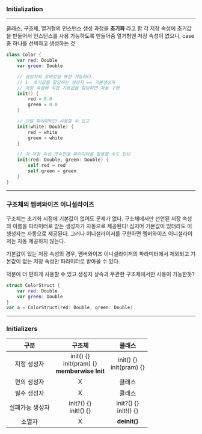 ### Initialization
---

클래스, 구조체, 열거형의 인스턴스 생성 과정을 **초기화** 라고 함
각 저장 속성에 초기값을 만들어서 인스턴스를 사용 가능하도록 만들어줌
열거형엔 저장 속성이 없으니, case 중 하나를 선택하고 생성하는 것

```swift
class Color {
    var red: Double
    var green: Double

    // 생성자의 오버로딩 또한 가능하다.
    // 1. 초기값을 할당하는 생성자 == 기본생성자
    // 저장 속성에 직접 기본값을 할당하면 자동 구현
    init() {
        red = 0.0
        green = 0.0
    }

    // 단일 파라미터만 사용할 수 있고
    init(white: Double) {
        red = white
        green = white
    }

    // 각 저장 속성 갯수만큼 파라미터를 활용할 수도 있다
    init(red: Double, green: Double) {
        self.red = red
        self.green = green
    }
}
```
---

### 구조체의 멤버와이즈 이니셜라이즈

구조체는 초기화 시점에 기본값이 없어도 문제가 없다.
구조체에서만 선언된 저장 속성의 이름을 파라미터로 받는 생성자가 자동으로 제공된다!
심지어 기본값이 있더라도 이 생성자는 자동으로 제공된다.
그러나 이니셜라이저를 구현하면 멤버와이즈 이니셜라이저는 자동 제공하지 않는다.

기본값이 있는 저장 속성의 경우, 멤버와이즈 이니셜라이저의 파라미터에서 제외되고
기본값이 없는 저장 속성만 파라미터로 받아올 수 있다.

덕분에 더 편하게 사용할 수 있고 생성자 상속과 무관한 구조체에서만 사용이 가능한듯?


```swift
struct ColorStruct {
    var red: Double
    var green: Double
}
var a = ColorStruct(red: Double, green: Double)

```
---

### Initializers

|구분|구조체|클래스|
|:---:|:---:|:---:|
|지정 생성자|init() {} <br> init(pram) {} <br> **memberwise Init**|init() {} <br> init(pram) {}|
|편의 생성자|X|클래스|
|필수 생성자|X|클래스|
|실패가능 생성자|init?() {} <br> init!() {}|init?() {} <br> init!() {}|
|소멸자|X|**deinit{}**|
